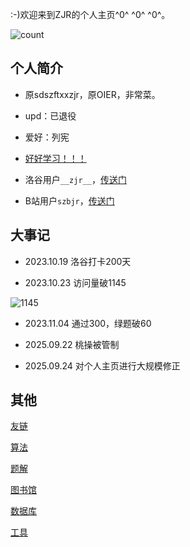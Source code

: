:-)欢迎来到ZJR的个人主页^0^ ^0^ ^0^。

![count](https://s01.flagcounter.com/count2/vnI1/bg_FFFFFF/txt_000000/border_CCCCCC/columns_2/maxflags_100/viewers_0/labels_0/pageviews_1/flags_0/percent_0)

## 个人简介

- 原sdszftxxzjr，原OIER，非常菜。

- upd：已退役
  
- 爱好：列宪

- [好好学习！！！](https://www.bilibili.com/video/BV1iKhYzjEi8)
  
- 洛谷用户`__zjr__`，[传送门](https://www.luogu.com.cn/user/771893)

- B站用户`szbjr`，[传送门](https://space.bilibili.com/3546754607745681)

## 大事记

- 2023.10.19 洛谷打卡200天

- 2023.10.23 访问量破1145

![1145](https://cdn.luogu.com.cn/upload/image_hosting/2wgx43ub.png?x-oss-process=image/resize,m_lfit,h_170,w_225)

- 2023.11.04 通过300，绿题破60

- 2025.09.22 桃操被管制

- 2025.09.24 对个人主页进行大规模修正

## 其他

[友链](https://zjr9898.github.io/Friends)

[算法](https://zjr9898.github.io/Algorithms)

[题解](https://zjr9898.github.io/Solution)

[图书馆](https://zjr9898.github.io/Books)

[数据库](https://zjr9898.github.io/Data)

[工具](https://zjr9898.github.io/Tools)
